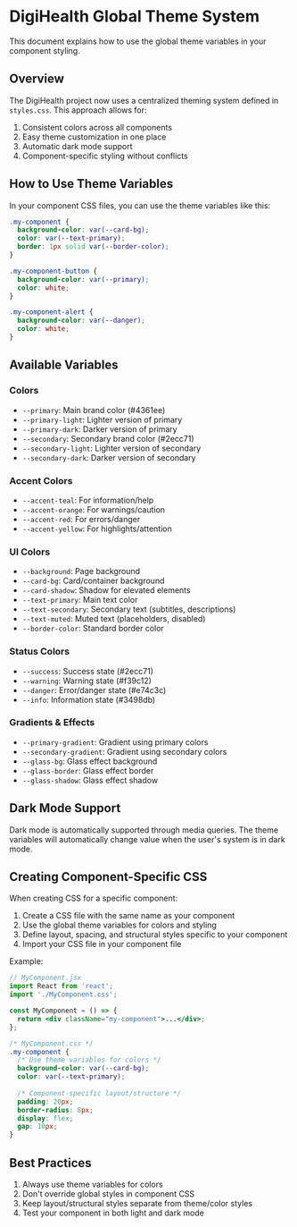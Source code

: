 # DigiHealth Global Theme System

This document explains how to use the global theme variables in your component styling.

## Overview

The DigiHealth project now uses a centralized theming system defined in `styles.css`. This approach allows for:

1. Consistent colors across all components
2. Easy theme customization in one place
3. Automatic dark mode support
4. Component-specific styling without conflicts

## How to Use Theme Variables

In your component CSS files, you can use the theme variables like this:

```css
.my-component {
  background-color: var(--card-bg);
  color: var(--text-primary);
  border: 1px solid var(--border-color);
}

.my-component-button {
  background-color: var(--primary);
  color: white;
}

.my-component-alert {
  background-color: var(--danger);
  color: white;
}
```

## Available Variables

### Colors

- `--primary`: Main brand color (#4361ee)
- `--primary-light`: Lighter version of primary
- `--primary-dark`: Darker version of primary
- `--secondary`: Secondary brand color (#2ecc71)
- `--secondary-light`: Lighter version of secondary
- `--secondary-dark`: Darker version of secondary

### Accent Colors
- `--accent-teal`: For information/help
- `--accent-orange`: For warnings/caution
- `--accent-red`: For errors/danger
- `--accent-yellow`: For highlights/attention

### UI Colors
- `--background`: Page background
- `--card-bg`: Card/container background
- `--card-shadow`: Shadow for elevated elements
- `--text-primary`: Main text color
- `--text-secondary`: Secondary text (subtitles, descriptions)
- `--text-muted`: Muted text (placeholders, disabled)
- `--border-color`: Standard border color

### Status Colors
- `--success`: Success state (#2ecc71)
- `--warning`: Warning state (#f39c12)
- `--danger`: Error/danger state (#e74c3c)
- `--info`: Information state (#3498db)

### Gradients & Effects
- `--primary-gradient`: Gradient using primary colors
- `--secondary-gradient`: Gradient using secondary colors
- `--glass-bg`: Glass effect background
- `--glass-border`: Glass effect border
- `--glass-shadow`: Glass effect shadow

## Dark Mode Support

Dark mode is automatically supported through media queries. The theme variables will automatically change value when the user's system is in dark mode.

## Creating Component-Specific CSS

When creating CSS for a specific component:

1. Create a CSS file with the same name as your component
2. Use the global theme variables for colors and styling
3. Define layout, spacing, and structural styles specific to your component
4. Import your CSS file in your component file

Example:
```jsx
// MyComponent.jsx
import React from 'react';
import './MyComponent.css';

const MyComponent = () => {
  return <div className="my-component">...</div>;
};
```

```css
/* MyComponent.css */
.my-component {
  /* Use theme variables for colors */
  background-color: var(--card-bg);
  color: var(--text-primary);
  
  /* Component-specific layout/structure */
  padding: 20px;
  border-radius: 8px;
  display: flex;
  gap: 10px;
}
```

## Best Practices

1. Always use theme variables for colors
2. Don't override global styles in component CSS
3. Keep layout/structural styles separate from theme/color styles
4. Test your component in both light and dark mode 